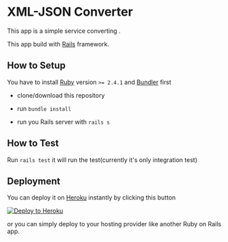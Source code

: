 # XML-JSON Converter

This app is a simple service converting .

This app build with [Rails](http://rubyonrails.org) framework.

## How to Setup

You have to install [Ruby](https://www.ruby-lang.org) version `>= 2.4.1` and [Bundler](http://bundler.io) first

- clone/download this repository

- run `bundle install`

- run you Rails server with `rails s`

## How to Test

Run `rails test` it will run the test(currently it's only integration test)


## Deployment

You can deploy it on [Heroku](http://heroku.com) instantly by clicking this button

[![Deploy to Heroku](https://www.herokucdn.com/deploy/button.png)](https://heroku.com/deploy)

or you can simply deploy to your hosting provider like another Ruby on Rails app.